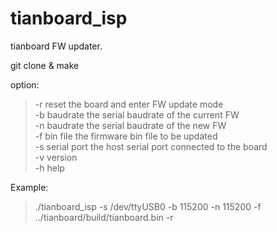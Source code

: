 # tianboard_isp

tianboard FW updater.

git clone & make

option:  
>-r              reset the board and enter FW update mode  
>-b baudrate     the serial baudrate of the current FW  
>-n baudrate     the serial baudrate of the new FW  
>-f bin file     the firmware bin file to be updated  
>-s serial port  the host serial port connected to the board  
>-v              version  
>-h              help  

Example:
>./tianboard_isp -s /dev/ttyUSB0 -b 115200 -n 115200 -f ../tianboard/build/tianboard.bin -r

